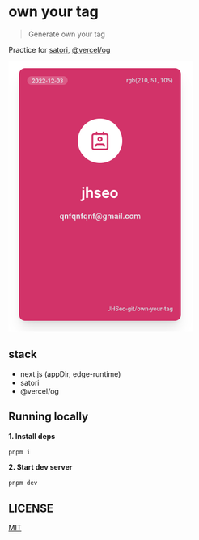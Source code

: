 # own your tag

> Generate own your tag

Practice for [satori](https://github.com/vercel/satori), [@vercel/og](https://www.npmjs.com/package/@vercel/og)

![preview](./__docs/preview.png)

## stack

- next.js (appDir, edge-runtime)
- satori
- @vercel/og

## Running locally

**1. Install deps**

```bash
pnpm i
```

**2. Start dev server**

```bash
pnpm dev
```

## LICENSE

[MIT](./LICENSE)
